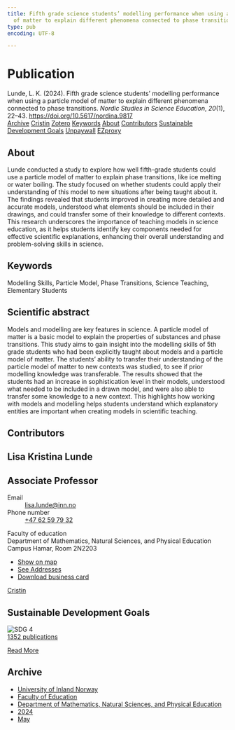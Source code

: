 ```yaml
---
title: Fifth grade science students’ modelling performance when using a particle model
  of matter to explain different phenomena connected to phase transitions
type: pub
encoding: UTF-8

---
```

<h1>Publication</h1>
<article id="csl-bib-container-AQTTCZRE" class="csl-bib-container">
  <div class="csl-bib-body"> <div class="csl-entry">Lunde, L. K. (2024). Fifth grade science students’ modelling performance when using a particle model of matter to explain different phenomena connected to phase transitions. <i>Nordic Studies in Science Education</i>, <i>20</i>(1), 22–43. <a href="https://doi.org/10.5617/nordina.9817">https://doi.org/10.5617/nordina.9817</a></div> </div>
  <div class="csl-bib-buttons">
    <a href="#taxonomy-article-AQTTCZRE" alt="archive" class="csl-bib-button">Archive</a>
    <a href="https://app.cristin.no/results/show.jsf?id=2268666" alt="Cristin" class="csl-bib-button">Cristin</a>
    <a href="http://zotero.org/groups/5881554/items/AQTTCZRE" alt="Zotero" class="csl-bib-button">Zotero</a>
    <a href="#keywords-article-AQTTCZRE" alt="keywords" class="csl-bib-button">Keywords</a>
    <a href="#about-article-AQTTCZRE" alt="about_pub" class="csl-bib-button">About</a>
    <a href="#contributors-article-AQTTCZRE" alt="contributors" class="csl-bib-button">Contributors</a>
    <a href="#sdg-article-AQTTCZRE" alt="sdg" class="csl-bib-button">Sustainable Development Goals</a>
    <a href="https://doi.org/10.5617/nordina.9817" alt="Unpaywall" class="csl-bib-button">Unpaywall</a>
    <a href="https://doi.org/10.5617/nordina.9817" alt="EZproxy" class="csl-bib-button">EZproxy</a>
  </div>
  <div id="csl-bib-meta-container-AQTTCZRE"></div>
</article>
<div id="csl-bib-meta-AQTTCZRE" class="csl-bib-meta">
  <article id="about-article-AQTTCZRE" class="about_pub-article">
    <h1>About</h1>
    Lunde conducted a study to explore how well fifth-grade students could use a particle model of matter to explain phase transitions, like ice melting or water boiling. The study focused on whether students could apply their understanding of this model to new situations after being taught about it. The findings revealed that students improved in creating more detailed and accurate models, understood what elements should be included in their drawings, and could transfer some of their knowledge to different contexts. This research underscores the importance of teaching models in science education, as it helps students identify key components needed for effective scientific explanations, enhancing their overall understanding and problem-solving skills in science.
  </article>
  <article id="keywords-article-AQTTCZRE" class="keywords-article">
    <h1>Keywords</h1>
    Modelling Skills, Particle Model, Phase Transitions, Science Teaching, Elementary Students
  </article>
  <article id="abstract-article-AQTTCZRE" class="abstract-article">
    <h1>Scientific abstract</h1>
    Models and modelling are key features in science. A particle model of matter is a basic model to explain the properties of substances and phase transitions. This study aims to gain insight into the modelling skills of 5th grade students who had been explicitly taught about models and a particle model of matter. The students’ ability to transfer their understanding of the particle model of matter to new contexts was studied, to see if prior modelling knowledge was transferable. The results showed that the students had an increase in sophistication level in their models, understood what needed to be included in a drawn model, and were also able to transfer some knowledge to a new context. This highlights how working with models and modelling helps students understand which explanatory entities are important when creating models in scientific teaching.
  </article>
  <article id="contributors-article-AQTTCZRE" class="contributors-article">
    <h1>Contributors</h1>
    <div class="personas"> <div class="vrtx-hinn-person-card"> <div class="photo"> <i class="lar la-user-circle missing-person"></i> </div> <div class="info"> <hgroup><h1>Lisa Kristina Lunde</h1> <h2>Associate Professor</h2> </hgroup><dl> <dt>Email</dt> <dd> <a href="mailto:lisa.lunde@inn.no">lisa.lunde@inn.no</a> </dd> <dt>Phone number</dt> <dd><a href="tel:+4762597932"> +47 62 59 79 32 </a></dd> </dl> <p> Faculty of education<br> Department of Mathematics, Natural Sciences, and Physical Education<br> Campus Hamar, Room 2N2203 </p> <ul class="vrtx-hinn-links"> <li><a href="https://www.google.com/maps?q=60.79677,11.07358">Show on map</a></li> <li><a href="https://www.inn.no/english/find-an-employee/lisa-lunde.html#vrtx-hinn-addresses">See Addresses</a></li> <li><a href="https://www.inn.no/english/find-an-employee/lisa-lunde.html?vrtx=vcf">Download business card</a></li> </ul> </div> </div> <a href="https://app.cristin.no/persons/show.jsf?id=8667" alt="Cristin URL" class="personas-cristin">Cristin</a> </div>
  </article>
  <article id="sdg-article-AQTTCZRE" class="sdg-article">
    <h1>Sustainable Development Goals</h1>
    <div class="sdg-container"><div id="sdg4" class="sdg">
        <img src="{{< params subfolder >}}images/sdg/sdg04_en.png" class="image" alt="SDG 4">
        <div class="sdg-overlay">
          <a href="/en/archive/?key=?sdg=4#archive" class="sdg-publication-count"><span>1352</span> publications</a>
          <p><a href="https://sdgs.un.org/goals/goal4" class="sdg-read-more">Read More</a></p>
        </div>
      </div></div>
  </article>
  <article id="taxonomy-article-AQTTCZRE" class="taxonomy-article">
    <h1>Archive</h1>
    <ul>
      <li>
        <a href="/en/archive/?key=3DCRN523">University of Inland Norway</a>
      </li>
      <li>
        <a href="/en/archive/?key=WYNZA47F">Faculty of Education</a>
      </li>
      <li>
        <a href="/en/archive/?key=LLA4BC9U">Department of Mathematics, Natural Sciences, and Physical Education</a>
      </li>
      <li>
        <a href="/en/archive/?key=HSQ2I35R">2024</a>
      </li>
      <li>
        <a href="/en/archive/?key=YDBTP6TR">May</a>
      </li>
    </ul>
  </article>
</div>
